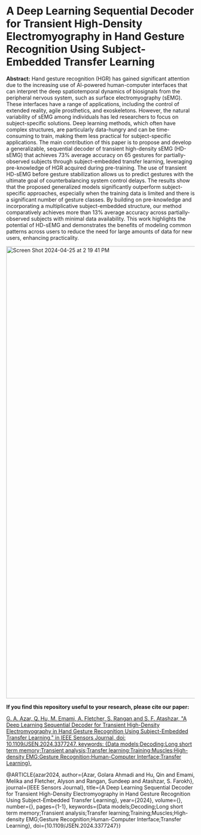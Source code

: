 # A Deep Learning Sequential Decoder for Transient High-Density Electromyography in Hand Gesture Recognition Using Subject-Embedded Transfer Learning

**Abstract:**
Hand gesture recognition (HGR) has gained significant attention due to the increasing use of AI-powered human-computer interfaces that can interpret the deep spatiotemporal dynamics of biosignals from the peripheral nervous system, such as surface electromyography (sEMG). These interfaces have a range of applications, including the control of extended reality, agile prosthetics, and exoskeletons. However, the natural variability of sEMG among individuals has led researchers to focus on subject-specific solutions. Deep learning methods, which often have complex structures, are particularly data-hungry and can be time-consuming to train, making them less practical for subject-specific applications. The main contribution of this paper is to propose and develop a generalizable, sequential decoder of transient high-density sEMG (HD-sEMG) that achieves 73% average accuracy on 65 gestures for partially-observed subjects through subject-embedded transfer learning, leveraging pre-knowledge of HGR acquired during pre-training. The use of transient HD-sEMG before gesture stabilization allows us to predict gestures with the ultimate goal of counterbalancing system control delays. The results show that the proposed generalized models significantly outperform subject-specific approaches, especially when the training data is limited and there is a significant number of gesture classes. By building on pre-knowledge and incorporating a multiplicative subject-embedded structure, our method comparatively achieves more than 13% average accuracy across partially-observed subjects with minimal data availability. This work highlights the potential of HD-sEMG and demonstrates the benefits of modeling common patterns across users to reduce the need for large amounts of data for new users, enhancing practicality.

<img width="1207" alt="Screen Shot 2024-04-25 at 2 19 41 PM" src="https://github.com/Golara-Azar/Gesture-Detection/assets/101079632/abf39062-2d00-4433-b7fe-e9e881c249f2">

**If you find this repository useful to your research, please cite our paper:**

[G. A. Azar, Q. Hu, M. Emami, A. Fletcher, S. Rangan and S. F. Atashzar, "A Deep Learning Sequential Decoder for Transient High-Density Electromyography in Hand Gesture Recognition Using Subject-Embedded Transfer Learning," in IEEE Sensors Journal, doi: 10.1109/JSEN.2024.3377247. keywords: {Data models;Decoding;Long short term memory;Transient analysis;Transfer learning;Training;Muscles;High-density EMG;Gesture Recognition;Human-Computer Interface;Transfer Learning},](https://ieeexplore.ieee.org/document/10477310)


@ARTICLE{azar2024,
  author={Azar, Golara Ahmadi and Hu, Qin and Emami, Melika and Fletcher, Alyson and Rangan, Sundeep and Atashzar, S. Farokh},
  journal={IEEE Sensors Journal}, 
  title={A Deep Learning Sequential Decoder for Transient High-Density Electromyography in Hand Gesture Recognition Using Subject-Embedded Transfer Learning}, 
  year={2024},
  volume={},
  number={},
  pages={1-1},
  keywords={Data models;Decoding;Long short term memory;Transient analysis;Transfer learning;Training;Muscles;High-density EMG;Gesture Recognition;Human-Computer Interface;Transfer Learning},
  doi={10.1109/JSEN.2024.3377247}}





